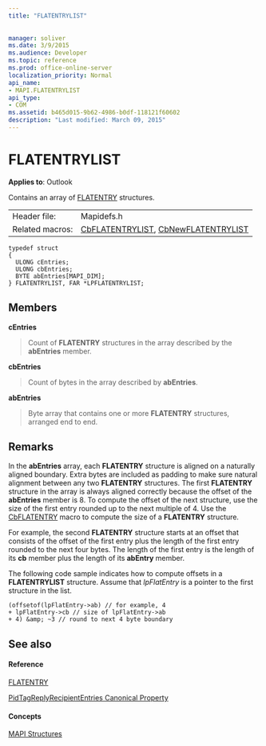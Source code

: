 ```yaml
---
title: "FLATENTRYLIST"
 
 
manager: soliver
ms.date: 3/9/2015
ms.audience: Developer
ms.topic: reference
ms.prod: office-online-server
localization_priority: Normal
api_name:
- MAPI.FLATENTRYLIST
api_type:
- COM
ms.assetid: b465d015-9b62-4986-b0df-118121f60602
description: "Last modified: March 09, 2015"
---
```


# FLATENTRYLIST

  
  
**Applies to**: Outlook 
  
Contains an array of [FLATENTRY](flatentry.md) structures. 
  
|||
|:-----|:-----|
|Header file:  <br/> |Mapidefs.h  <br/> |
|Related macros:  <br/> |[CbFLATENTRYLIST](cbflatentrylist.md), [CbNewFLATENTRYLIST](cbnewflatentrylist.md) <br/> |
   
```
typedef struct
{
  ULONG cEntries;
  ULONG cbEntries;
  BYTE abEntries[MAPI_DIM];
} FLATENTRYLIST, FAR *LPFLATENTRYLIST;

```

## Members

 **cEntries**
  
> Count of **FLATENTRY** structures in the array described by the **abEntries** member. 
    
 **cbEntries**
  
> Count of bytes in the array described by **abEntries**. 
    
 **abEntries**
  
> Byte array that contains one or more **FLATENTRY** structures, arranged end to end. 
    
## Remarks

In the **abEntries** array, each **FLATENTRY** structure is aligned on a naturally aligned boundary. Extra bytes are included as padding to make sure natural alignment between any two **FLATENTRY** structures. The first **FLATENTRY** structure in the array is always aligned correctly because the offset of the **abEntries** member is 8. To compute the offset of the next structure, use the size of the first entry rounded up to the next multiple of 4. Use the [CbFLATENTRY](cbflatentry.md) macro to compute the size of a **FLATENTRY** structure. 
  
For example, the second **FLATENTRY** structure starts at an offset that consists of the offset of the first entry plus the length of the first entry rounded to the next four bytes. The length of the first entry is the length of its **cb** member plus the length of its **abEntry** member. 
  
The following code sample indicates how to compute offsets in a **FLATENTRYLIST** structure. Assume that  _lpFlatEntry_ is a pointer to the first structure in the list. 
  
```
(offsetof(lpFlatEntry->ab) // for example, 4
+ lpFlatEntry->cb // size of lpFlatEntry->ab 
+ 4) &amp; ~3 // round to next 4 byte boundary
```

## See also

#### Reference

[FLATENTRY](flatentry.md)
  
[PidTagReplyRecipientEntries Canonical Property](pidtagreplyrecipiententries-canonical-property.md)
#### Concepts

[MAPI Structures](mapi-structures.md)

